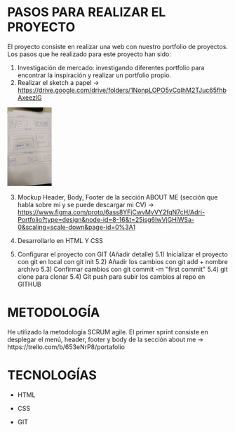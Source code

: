 <h1>PASOS PARA REALIZAR EL PROYECTO</h1>
El proyecto consiste en realizar una web con nuestro portfolio de proyectos.
Los pasos que he realizado para este proyecto han sido:

1) Investigación de mercado: investigando diferentes portfolio para encontrar la inspiración y realizar un portfolio propio.
2) Realizar el sketch a papel
-> https://drive.google.com/drive/folders/1NonpLOPO5vCqIhM2TJuc65fhbAxeezlG

<img src="resources/sketchaboutme.jpg" style="width:20%;height:20%">

3) Mockup Header, Body, Footer de la sección ABOUT ME (sección que habla sobre mi y se puede descargar mi CV)
-> https://www.figma.com/proto/6ass8YFjCwvMvVY2fqN7cH/Adri-Portfolio?type=design&node-id=8-16&t=25isg6IwVjGHiWSa-0&scaling=scale-down&page-id=0%3A1
   
4) Desarrollarlo en HTML Y CSS
5) Configurar el proyecto con GIT (Añadir detalle)
   5.1) Inicializar el proyecto con git en local con git init
   5.2) Añadir los cambios con git add + nombre archivo
   5.3) Confirmar cambios con git commit -m "first commit"
   5.4) git clone para clonar
   5.4) Git push para subir los cambios al repo en GITHUB

<h1>METODOLOGÍA</h1>
He utilizado la metodología SCRUM agile.
El primer sprint consiste en desplegar el menú, header, footer y body de la sección about me
-> https://trello.com/b/653eNrP8/portafolio

<h1>TECNOLOGÍAS</h1>
<div>
   <ul>
      <li><p>HTML</p></li>
      <li><p>CSS</p></li>
      <li><p>GIT</p></li>
   </ul>
</div>




